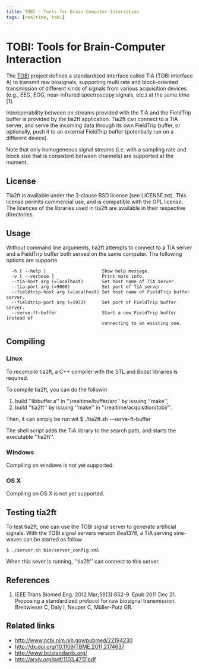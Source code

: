 ```yaml
---
title: TOBI - Tools for Brain-Computer Interaction
tags: [realtime, tobi]
---
```


# TOBI: Tools for Brain-Computer Interaction

The [TOBI](http://www.tobi-project.org) project defines a standardized interface called TiA (TOBI interface A) to transmit raw biosignals, supporting multi rate and block-oriented transmission of different kinds of signals from various acquisition devices (e.g., EEG, EOG, near-infrared spectroscopy signals, etc.) at the same time [1].

Interoperability between on streams provided with the TiA and the FieldTrip buffer is provided by the tia2ft application. Tia2ft can connect to a TiA server, and serve the incoming data through its own FieldTrip buffer, or optionally, push it to an external FieldTrip buffer (potentially run on a different device).

Note that only homogeneous signal streams (i.e. with a sampling rate and block size that is consistent between channels) are supported at the moment.

## License

Tia2ft is available under the 3-clause BSD license (see LICENSE.txt). This
license permits commercial use, and is compatible with the GPL license. The
licences of the libraries used in tia2ft are available in their respective
directories.

## Usage

Without command line arguments, tia2ft attempts to connect to a TiA server and
a FieldTrip buffer both served on the same computer. The following options are
supporte


	  -h [ --help ]                     Show help message.
	  -v [ --verbose ]                  Print more info.
	  --tia-host arg (=localhost)       Set host name of TiA server.
	  --tia-port arg (=9000)            Set port of TiA server.
	  --fieldtrip-host arg (=localhost) Set host name of FieldTrip buffer server.
	  --fieldtrip-port arg (=1972)      Set port of FieldTrip buffer server.
	  --serve-ft-buffer                 Start a new FieldTrip buffer instead of
	                                    connecting to an existing one.

## Compiling

### Linux
To recompile tia2ft, a C++ compiler with the STL and Boost libraries is
required.

To compile tia2ft, you can do the followin

 1.  build ''libbuffer.a'' in ''/realtime/buffer/src'' by issuing ''make'',
 2.  build ''tia2ft'' by issuing ''make'' in ''/realtime/acquisition/tobi/''.

Then, it can simply be run wit
    $ ./tia2ft.sh --serve-ft-buffer

The shell script adds the TiA library to the search path, and starts the
executable ''tia2ft''.

### Windows

Compiling on windows is not yet supported.

###  OS X

Compiling on OS X is not yet supported.

## Testing tia2ft

To test tia2ft, one can use the TOBI signal server to generate artificial
signals. With the TOBI signal servers version 8ea1376, a TiA serving
sine-waves can be started as follow

    $ ./server.sh bin/server_config.xml

When this sever is running, ''tia2ft'' can connect to this server.

## References

 1.  IEEE Trans Biomed Eng. 2012 Mar;59(3):852-9. Epub 2011 Dec 21. Proposing a standardized protocol for raw biosignal transmission. Breitwieser C, Daly I, Neuper C, Müller-Putz GR.

## Related links

*  http://www.ncbi.nlm.nih.gov/pubmed/22194230
*  http://dx.doi.org/10.1109/TBME.2011.2174637
*  http://www.bcistandards.org/
*  http://arxiv.org/pdf/1103.4717.pdf
